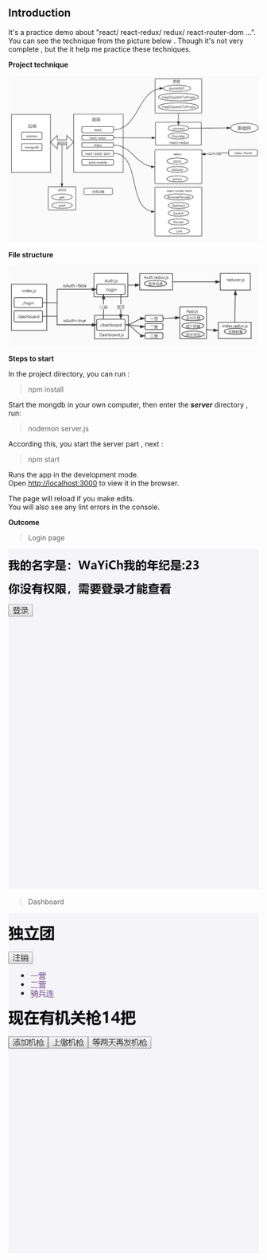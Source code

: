 ## Introduction

It's a practice demo about "react/ react-redux/ redux/ react-router-dom ...". You can see the technique from the picture below . Though it's not very complete , but the it help me practice these techniques.

**Project technique**

![component](jpeg\component.jpg)

**File structure**

![file](jpeg\file.jpg)



**Steps to start**

In the project directory, you can run :

> npm install

Start the mongdb in your own computer, then enter the ***server*** directory , run:

> nodemon server.js

According this, you start the server part , next :

> npm start 

Runs the app in the development mode.<br />
Open [http://localhost:3000](http://localhost:3000) to view it in the browser.

The page will reload if you make edits.<br />
You will also see any lint errors in the console.

**Outcome**

> Login page

![1](jpeg\1.jpg)

>Dashboard

![3](jpeg\3.jpg)

